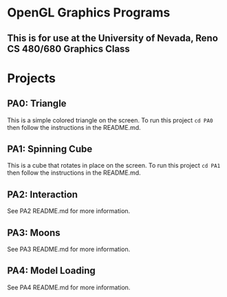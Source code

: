 # OpenGL Graphics Programs
## This is for use at the University of Nevada, Reno CS 480/680 Graphics Class

# Projects

## PA0: Triangle
This is a simple colored triangle on the screen. To run this project ```cd PA0``` then follow the instructions in the README.md.

## PA1: Spinning Cube
This is a cube that rotates in place on the screen. To run this project ```cd PA1``` then follow the instructions in the README.md.

## PA2: Interaction
See PA2 README.md for more information.

## PA3: Moons
See PA3 README.md for more information.

## PA4: Model Loading

See PA4 README.md for more information.


